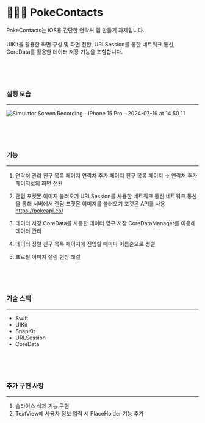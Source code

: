 # **👩🏻‍💻 PokeContacts**

PokeContacts는 iOS용 간단한 연락처 앱 만들기 과제입니다. <br/>  
UIKit을 활용한 화면 구성 및 화면 전환, URLSession를 통한 네트워크 통신, CoreData를 활용한 데이터 저장 기능을 포함합니다. 


<br/> <br/> <br/> 


### 실행 모습

---
![Simulator Screen Recording - iPhone 15 Pro - 2024-07-19 at 14 50 11](https://github.com/user-attachments/assets/8f7e1e2d-8a2a-47c0-b14f-c826d9548ada)

<br/> <br/> <br/> 


### 기능

---

1. 연락처 관리
친구 목록 페이지
연락처 추가 페이지
친구 목록 페이지 → 연락처 추가 페이지로의 화면 전환

2. 랜덤 포켓몬 이미지 불러오기
URLSession를 사용한 네트워크 통신
네트워크 통신을 통해 서버에서 랜덤 포켓몬 이미지를 불러오기
포켓몬 API를 사용 https://pokeapi.co/ 

3. 데이터 저장
CoreData를 사용한 데이터 영구 저장
CoreDataManager를 이용해 데이터 관리

4. 데이터 정렬
친구 목록 페이지에 진입할 때마다 이름순으로 정렬


5. 프로필 이미지 잘림 현상 해결
   

<br/> <br/> <br/> 


### 기술 스택
---
- Swift
- UIKit
- SnapKit
- URLSession
- CoreData


<br/> <br/> <br/> 


### 추가 구현 사항 
---
1. 슬라이스 삭제 기능 구현 
2. TextView에 사용자 정보 입력 시 PlaceHolder 기능 추가
